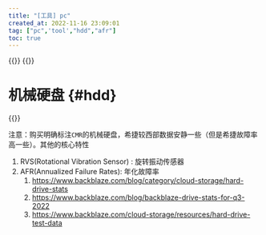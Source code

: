 ```yaml
---
title: "[工具] pc"
created_at: 2022-11-16 23:09:01
tag: ["pc",'tool',"hdd","afr"]
toc: true
---
```


{{<element-ui>}}
{{<inline-html path="header.html">}}

# 机械硬盘 {#hdd}

{{<inline-html path="hdd.html">}}

注意：购买明确标注`CMR`的机械硬盘，希捷较西部数据安静一些（但是希捷故障率高一些）。其他的核心特性
1. RVS(Rotational Vibration Sensor) : 旋转振动传感器
2. AFR(Annualized Failure Rates): 年化故障率
    1. <https://www.backblaze.com/blog/category/cloud-storage/hard-drive-stats>
    2. <https://www.backblaze.com/blog/backblaze-drive-stats-for-q3-2022>
    3. <https://www.backblaze.com/cloud-storage/resources/hard-drive-test-data>


